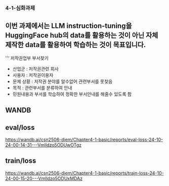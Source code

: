 ### 4-1-심화과제

## 이번 과제에서는 LLM instruction-tuning을 HuggingFace hub의 data를 활용하는 것이 아닌 자체 제작한 data를 활용하여 학습하는 것이 목표입니다.

'''
저작권업부 부서찾기

- 산업군 : 저작권관련 회사
- 사용자 : 저작권이용자
- 문제 상황 : 저작권 분야를 알수없어 관련부서를 못찾음
- 목적 : 관련부서를 분류하여 안내
- 민원내용과 부서를 학습하여 정확한 부서안내를 해줄수 있도록 함

## WANDB
## eval/loss
https://wandb.ai/csn2506-diem/Chapter4-1-basic/reports/eval-loss-24-10-24-00-14-31---Vmlldzo5ODUwOTgz

## train/loss
https://wandb.ai/csn2506-diem/Chapter4-1-basic/reports/train-loss-24-10-24-00-15-20---Vmlldzo5ODUxMDAz